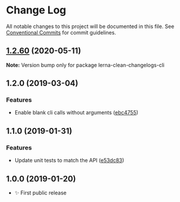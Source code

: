 # Change Log

All notable changes to this project will be documented in this file.
See [Conventional Commits](https://conventionalcommits.org) for commit guidelines.

## [1.2.60](https://gitlab.com/codsen/codsen/compare/lerna-clean-changelogs-cli@1.2.59...lerna-clean-changelogs-cli@1.2.60) (2020-05-11)

**Note:** Version bump only for package lerna-clean-changelogs-cli





## 1.2.0 (2019-03-04)

### Features

- Enable blank cli calls without arguments ([ebc4755](https://gitlab.com/codsen/codsen/commit/ebc4755))

## 1.1.0 (2019-01-31)

### Features

- Update unit tests to match the API ([e53dc83](https://gitlab.com/codsen/codsen/commit/e53dc83))

## 1.0.0 (2019-01-20)

- ✨ First public release
